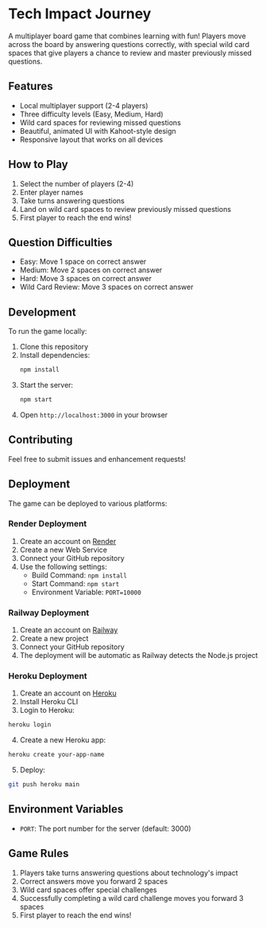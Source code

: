 # Tech Impact Journey

A multiplayer board game that combines learning with fun! Players move across the board by answering questions correctly, with special wild card spaces that give players a chance to review and master previously missed questions.

## Features

- Local multiplayer support (2-4 players)
- Three difficulty levels (Easy, Medium, Hard)
- Wild card spaces for reviewing missed questions
- Beautiful, animated UI with Kahoot-style design
- Responsive layout that works on all devices

## How to Play

1. Select the number of players (2-4)
2. Enter player names
3. Take turns answering questions
4. Land on wild card spaces to review previously missed questions
5. First player to reach the end wins!

## Question Difficulties

- Easy: Move 1 space on correct answer
- Medium: Move 2 spaces on correct answer
- Hard: Move 3 spaces on correct answer
- Wild Card Review: Move 3 spaces on correct answer

## Development

To run the game locally:

1. Clone this repository
2. Install dependencies:
   ```bash
   npm install
   ```
3. Start the server:
   ```bash
   npm start
   ```
4. Open `http://localhost:3000` in your browser

## Contributing

Feel free to submit issues and enhancement requests!

## Deployment
The game can be deployed to various platforms:

### Render Deployment
1. Create an account on [Render](https://render.com)
2. Create a new Web Service
3. Connect your GitHub repository
4. Use the following settings:
   - Build Command: `npm install`
   - Start Command: `npm start`
   - Environment Variable: `PORT=10000`

### Railway Deployment
1. Create an account on [Railway](https://railway.app)
2. Create a new project
3. Connect your GitHub repository
4. The deployment will be automatic as Railway detects the Node.js project

### Heroku Deployment
1. Create an account on [Heroku](https://heroku.com)
2. Install Heroku CLI
3. Login to Heroku:
```bash
heroku login
```
4. Create a new Heroku app:
```bash
heroku create your-app-name
```
5. Deploy:
```bash
git push heroku main
```

## Environment Variables
- `PORT`: The port number for the server (default: 3000)

## Game Rules
1. Players take turns answering questions about technology's impact
2. Correct answers move you forward 2 spaces
3. Wild card spaces offer special challenges
4. Successfully completing a wild card challenge moves you forward 3 spaces
5. First player to reach the end wins! 